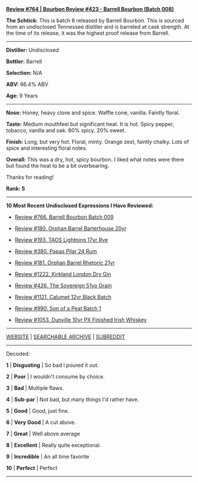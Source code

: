 
[**Review #764 | Bourbon Review #423 - Barrell Bourbon (Batch 008)**]( https://t8ke.review/review-764-barrell-bourbon-batch-008/)

**The Schtick:** This is batch 8 released by Barrell Bourbon. This is sourced from an undisclosed Tennessee distiller and is barreled at cask strength. At the time of its release, it was the highest proof release from Barrell. 

-----

**Distiller:** Undisclosed

**Bottler:** Barrell

**Selection:** N/A

**ABV:** 66.4% ABV

**Age:** 9 Years 

-----

**Nose:**  Honey, heavy clove and spice. Waffle cone, vanilla. Faintly floral.  

**Taste:** Medium mouthfeel but significant heat. It is hot. Spicy pepper, tobacco, vanilla and oak. 80% spicy, 20% sweet. 

**Finish:** Long, but very hot. Floral, minty. Orange zest, faintly chalky. Lots of spice and interesting floral notes. 

**Overall:** This was a dry, hot, spicy bourbon. I liked what notes were there but found the heat to be a bit overbearing. 

Thanks for reading!

**Rank: 5**

----- 

**10 Most Recent Undisclosed Expressions I Have Reviewed:** 

- [Review #766. Barrell Bourbon Batch 009]( https://t8ke.review/review-766-barrell-bourbon-batch-009/) 

- [Review #180. Orphan Barrel Barterhouse 20yr]( https://t8ke.review/review-180-orphan-barrel-barterhouse-20yr-re-review/) 

- [Review #193. TAOS Lightning 17yr Rye]( https://t8ke.review/review-193-cerain-st-vain-lightning-kl-17yr-rye/) 

- [Review #380. Papas Pilar 24 Rum]( https://t8ke.review/review-380-papas-pilar-24/) 

- [Review #181. Orphan Barrel Rhetoric 21yr]( https://t8ke.review/review-181-orphan-barrel-rhetoric-21yr-re-review/) 

- [Review #1222. Kirkland London Dry Gin]( https://t8ke.review/review-1222-kirkland-london-dry-gin) 

- [Review #426. The Sovereign 51yo Grain]( https://t8ke.review/review-426-sovereign51grain/) 

- [Review #1121. Calumet 12yr Black Batch]( https://t8ke.review/review-1121-calumet-12yr-black-batch-single-rack-bourbon/) 

- [Review #990. Son of a Peat Batch 1]( https://t8ke.review/review-990-son-of-a-peat-batch-1/) 

- [Review #1053. Dunville 10yr PX Finished Irish Whiskey]( https://t8ke.review/review-1053-dunville-10yr-px-finished-irish-whiskey/) 

-----

[WEBSITE](https://t8ke.review) | [SEARCHABLE ARCHIVE](https://t8ke.review/review-archive/) | [SUBREDDIT](https://reddit.com/r/t8kereviews)

-----

Decoded:

**1** | **Disgusting** | So bad I poured it out.

**2** | **Poor** | I wouldn't consume by choice.

**3** | **Bad** | Multiple flaws.

**4** | **Sub-par** | Not bad, but many things I'd rather have.

**5** | **Good** | Good, just fine.

**6** | **Very Good** | A cut above.

**7** | **Great** | Well above average

**8** | **Excellent** | Really quite exceptional.

**9** | **Incredible** | An all time favorite

**10** | **Perfect** | Perfect

----

